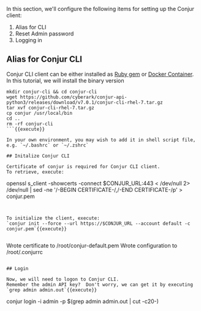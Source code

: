 

In this section, we'll configure the following items for setting up the Conjur client:

1. Alias for CLI
2. Reset Admin password
3. Logging in


## Alias for Conjur CLI

Conjur CLI client can be either installed as [Ruby gem](https://docs.conjur.org/Latest/en/Content/Tools/CLI_Install_CLI.htm?tocpath=Setup%7C_____2#ruby-gem) or [Docker Container](https://docs.conjur.org/Latest/en/Content/Tools/CLI_Install_CLI.htm?tocpath=Setup%7C_____2#docker-container).
In this tutorial, we will install the binary version

```
mkdir conjur-cli && cd conjur-cli
wget https://github.com/cyberark/conjur-api-python3/releases/download/v7.0.1/conjur-cli-rhel-7.tar.gz
tar xvf conjur-cli-rhel-7.tar.gz
cp conjur /usr/local/bin
cd ..
rm -rf conjur-cli
```{{execute}}

In your own environment, you may wish to add it in shell script file, e.g. `~/.bashrc` or `~/.zshrc`

## Initalize Conjur CLI

Certificate of conjur is required for Conjur CLI client.
To retrieve, execute:

```
openssl s_client -showcerts -connect $CONJUR_URL:443 < /dev/null 2> /dev/null | sed -ne '/-BEGIN CERTIFICATE-/,/-END CERTIFICATE-/p' > conjur.pem
```{{execute}}


To initialize the client, execute:
`conjur init --force --url https://$CONJUR_URL --account default -c conjur.pem`{{execute}}


```
Wrote certificate to /root/conjur-default.pem
Wrote configuration to /root/.conjurrc
```

## Login 

Now, we will need to logon to Conjur CLI.
Remember the admin API key?  Don't worry, we can get it by executing `grep admin admin.out`{{execute}}

```
conjur login -i admin -p $(grep admin admin.out | cut -c20-)
```{{execute}}
